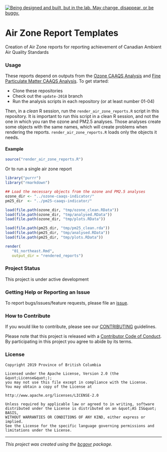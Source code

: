<a id="devex-badge" rel="Exploration" href="https://github.com/BCDevExchange/assets/blob/master/README.md"><img alt="Being designed and built, but in the lab. May change, disappear, or be buggy." style="border-width:0" src="https://assets.bcdevexchange.org/images/badges/exploration.svg" title="Being designed and built, but in the lab. May change, disappear, or be buggy." /></a>

# Air Zone Report Templates

Creation of Air Zone reports for reporting achievement of Canadian Ambient Air Quality Standards

### Usage

These reports depend on outputs from the [Ozone CAAQS Analysis](https://github.com/bcgov/ozone-caaqs-indicator/) and [Fine Particulate Matter CAAQS Analysis](https://github.com/bcgov/pm25-caaqs-indicator). To get started:

* Clone these repositories
* Check out the `update-2018` branch
* Run the analysis scripts in each repository (or at least number 01-04)

Then, in a *clean* R session, run the `render_air_zone_reports.R` script in this
repository. It is important to run this script in a clean R session, and not the
one in which you ran the ozone and PM2.5 analyses. Those analyses create some
objects with the same names, which will create problems when rendering the
reports. `render_air_zone_reports.R` loads only the objects it needs.

#### Example

```r
source("render_air_zone_reports.R")
```
Or to run a single air zone report 

```r 
library("purrr")
library("rmarkdown")

## Load the necessary objects from the ozone and PM2.5 analyses
ozone_dir <- "../ozone-caaqs-indicator/"
pm25_dir  <- "../pm25-caaqs-indicator/"

load(file.path(ozone_dir, "tmp/ozone_clean.RData"))
load(file.path(ozone_dir, "tmp/analysed.RData"))
load(file.path(ozone_dir, "tmp/plots.RData"))

load(file.path(pm25_dir, "tmp/pm25_clean.rda"))
load(file.path(pm25_dir, "tmp/analysed.RData"))
load(file.path(pm25_dir, "tmp/plots.RData"))

render(
   "01_northeast.Rmd",
   output_dir = "rendered_reports")
```


### Project Status

This project is under active development

### Getting Help or Reporting an Issue

To report bugs/issues/feature requests, please file an [issue](https://github.com/bcgov/air-zone-reports/issues/).

### How to Contribute

If you would like to contribute, please see our [CONTRIBUTING](CONTRIBUTING.md) guidelines.

Please note that this project is released with a [Contributor Code of Conduct](CODE_OF_CONDUCT.md). By participating in this project you agree to abide by its terms.

### License

```
Copyright 2019 Province of British Columbia

Licensed under the Apache License, Version 2.0 (the &quot;License&quot;);
you may not use this file except in compliance with the License.
You may obtain a copy of the License at

http://www.apache.org/licenses/LICENSE-2.0

Unless required by applicable law or agreed to in writing, software distributed under the License is distributed on an &quot;AS IS&quot; BASIS,
WITHOUT WARRANTIES OR CONDITIONS OF ANY KIND, either express or implied.
See the License for the specific language governing permissions and limitations under the License.
```
---
*This project was created using the [bcgovr](https://github.com/bcgov/bcgovr) package.* 
